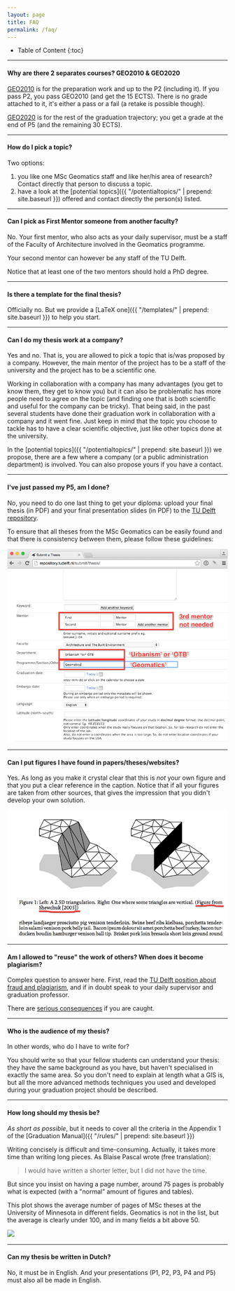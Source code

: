 ```yaml
---
layout: page
title: FAQ
permalink: /faq/
---
```



* Table of Content
{:toc}

- - -

#### Why are there 2 separates courses? GEO2010 & GEO2020

[GEO2010](http://www.studiegids.tudelft.nl/a101_displayCourse.do?course_id=35530) is for the preparation work and up to the P2 (including it).
If you pass P2, you pass GEO2010 (and get the 15 ECTS).
There is no grade attached to it, it's either a pass or a fail (a retake is possible though).

[GEO2020](http://www.studiegids.tudelft.nl/a101_displayCourse.do?course_id=35531) is for the rest of the graduation trajectory; you get a grade at the end of P5 (and the remaining 30 ECTS).

- - -

#### How do I pick a topic?

Two options:

  1. you like one MSc Geomatics staff and like her/his area of research? Contact directly that person to discuss a topic.
  2. have a look at the [potential topics]({{ "/potentialtopics/" | prepend: site.baseurl }}) offered and contact directly the person(s) listed.

- - -

#### Can I pick as First Mentor someone from another faculty?

No. Your first mentor, who also acts as your daily supervisor, must be a staff of the Faculty of Architecture involved in the Geomatics programme.

Your second mentor can however be any staff of the TU Delft.

Notice that at least one of the two mentors should hold a PhD degree.

- - -

#### Is there a template for the final thesis?

Officially no.
But we provide a [LaTeX one]({{ "/templates/" | prepend: site.baseurl }}) to help you start.

- - -

#### Can I do my thesis work at a company?

Yes and no. That is, you are allowed to pick a topic that is/was proposed by a company.
However, the main mentor of the project has to be a staff of the university and the project has to be a scientific one.

Working in collaboration with a company has many advantages (you get to know them, they get to know you) but it can also be problematic has more people need to agree on the topic (and finding one that is both scientific and useful for the company can be tricky).
That being said, in the past several students have done their graduation work in collaboration with a company and it went fine.
Just keep in mind that the topic you choose to tackle has to have a clear scientific objective, just like other topics done at the university.

In the [potential topics]({{ "/potentialtopics/" | prepend: site.baseurl }}) we propose, there are a few where a company (or a public administration department) is involved.
You can also propose yours if you have a contact.

- - -

#### I've just passed my P5, am I done?

No, you need to do one last thing to get your diploma: upload your final thesis (in PDF) and your final presentation slides (in PDF) to the [TU Delft repository](http://repository.tudelft.nl/submit/thesis/).

To ensure that all theses from the MSc Geomatics can be easily found and that there is consistency between them, please follow these guidelines:

![](img/uploadrepo.png)


- - -

#### Can I put figures I have found in papers/theses/websites?

Yes. As long as you make it crystal clear that this is *not* your own figure and that you put a clear reference in the caption.
Notice that if all your figures are taken from other sources, that gives the impression that you didn't develop your own solution.

![](img/citefig.png)


- - -

#### Am I allowed to "reuse" the work of others? When does it become plagiarism?

Complex question to answer here.
First, read the [TU Delft position about fraud and plagiarism](http://studenten.tudelft.nl/en/students/legal-position/fraud-plagiarism/what-is-fraud/), and if in doubt speak to your daily supervisor and graduation professor.

There are [serious consequences](http://studenten.tudelft.nl/en/students/legal-position/fraud-plagiarism/consequences/) if you are caught. 


- - -

#### Who is the audience of my thesis?

In other words, who do I have to write for?

You should write so that your fellow students can understand your thesis: they have the same background as you have, but haven't specialised in exactly the same area.
So you don't need to explain at length what a GIS is, but all the more advanced methods techniques you used and developed during your graduation project should be described.

- - -

#### How long should my thesis be?

*As short as possible*, but it needs to cover all the criteria in the Appendix 1 of the [Graduation Manual]({{ "/rules/" | prepend: site.baseurl }})

Writing concisely is difficult and time-consuming.
Actually, it takes more time than writing long pieces.
As Blaise Pascal wrote (free translation):

> I would have written a shorter letter, but I did not have the time.

But since you insist on having a page number, around 75 pages is probably what is expected (with a "normal" amount of figures and tables). 

This plot shows the average number of pages of MSc theses at the University of Minnesota in different fields.
Geomatics is not in the list, but the average is clearly under 100, and in many fields a bit above 50.

[![](http://i1.wp.com/flowingdata.com/wp-content/uploads/2015/06/Thesis-lengths.png?fit=620%2C9999)](http://flowingdata.com/2015/06/09/length-of-the-average-masters-thesis/)

- - -

#### Can my thesis be written in Dutch?

No, it must be in English. And your presentations (P1, P2, P3, P4 and P5) must also all be made in English.


<!-- ### how about the scope of related work? -->

<!-- ### aim to cite papers, not websites -->
